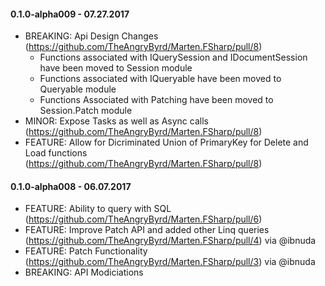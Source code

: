 #### 0.1.0-alpha009 - 07.27.2017
* BREAKING: Api Design Changes (https://github.com/TheAngryByrd/Marten.FSharp/pull/8)
  * Functions associated with IQuerySession and IDocumentSession have been moved to Session module
  * Functions associated with IQueryable have been moved to Queryable module
  * Functions Associated with Patching have been moved to Session.Patch module
* MINOR: Expose Tasks as well as Async calls (https://github.com/TheAngryByrd/Marten.FSharp/pull/8)
* FEATURE: Allow for Dicriminated Union of PrimaryKey for Delete and Load functions (https://github.com/TheAngryByrd/Marten.FSharp/pull/8)

#### 0.1.0-alpha008 - 06.07.2017
* FEATURE:  Ability to query with SQL (https://github.com/TheAngryByrd/Marten.FSharp/pull/6)
* FEATURE:  Improve Patch API and added other Linq queries (https://github.com/TheAngryByrd/Marten.FSharp/pull/4) via @ibnuda
* FEATURE:  Patch Functionality (https://github.com/TheAngryByrd/Marten.FSharp/pull/3) via @ibnuda 
* BREAKING: API Modiciations
